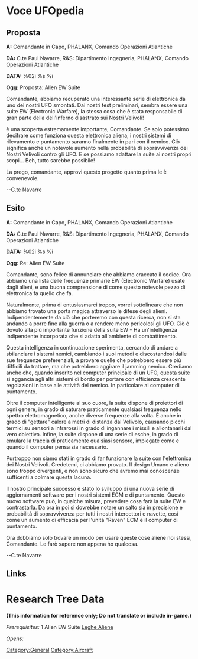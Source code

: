 # Voce UFOpedia

## Proposta

**A:** Comandante in Capo, PHALANX, Comando Operazioni Atlantiche

**DA:** C.te Paul Navarre, R&S: Dipartimento Ingegneria, PHALANX,
Comando Operazioni Atlantiche

**DATA:** %02i %s %i

**Ogg:** Proposta: Alien EW Suite

Comandante, abbiamo recuperato una interessante serie di elettronica da
uno dei nostri UFO smontati. Dai nostri test preliminari, sembra essere
una suite EW (Electronic Warfare), la stessa cosa che è stata
responsabile di gran parte della dell'inferno disastrato sui Nostri
Velivoli!

è una scoperta estremamente importante, Comandante. Se solo potessimo
decifrare come funziona questa elettronica aliena, i nostri sistemi di
rilevamento e puntamento saranno finalmente in pari con il nemico. Ciò
significa anche un notevole aumento nella probabilità di sopravvivenza
dei Nostri Velivoli contro gli UFO. E se possiamo adattare la suite ai
nostri propri scopi... Beh, tutto sarebbe possibile!

La prego, comandante, approvi questo progetto quanto prima le è
convenevole.

--C.te Navarre

## Esito

**A:** Comandante in Capo, PHALANX, Comando Operazioni Atlantiche

**DA:** C.te Paul Navarre, R&S: Dipartimento Ingegneria, PHALANX,
Comando Operazioni Atlantiche

**DATA:** %02i %s %i

**Ogg:** Re: Alien EW Suite

Comandante, sono felice di annunciare che abbiamo craccato il codice.
Ora abbiamo una lista delle frequenze primarie EW (Electronic Warfare)
usate dagli alieni, e una buona comprensione di come questo notevole
pezzo di elettronica fa quello che fa.

Naturalmente, prima di entusiasmarci troppo, vorrei sottolineare che non
abbiamo trovato una porta magica attraverso le difese degli alieni.
Indipendentemente da ciò che porteremo con questa ricerca, non si sta
andando a porre fine alla guerra o a rendere meno pericolosi gli UFO.
Ciò è dovuto alla più importante funzione della suite EW - Ha
un'intelligenza indipendente incorporata che si adatta all'ambiente di
combattimento.

Questa intelligenza in continuazione sperimenta, cercando di andare a
sbilanciare i sistemi nemici, cambiando i suoi metodi e discostandosi
dalle sue frequenze preferenziali, a provare quelle che potrebbero
essere più difficili da trattare, ma che potrebbero aggirare il jamming
nemico. Crediamo anche che, quando inserito nel computer principale di
un UFO, questa suite si aggancia agli altri sistemi di bordo per portare
con efficienza crescente regolazioni in base alle attività del nemico.
In particolare ai computer di puntamento.

Oltre il computer intelligente al suo cuore, la suite dispone di
proiettori di ogni genere, in grado di saturare praticamente qualsiasi
frequenza nello spettro elettromagnetico, anche diverse frequenze alla
volta. È anche in grado di "gettare" calore a metri di distanza dal
Velivolo, causando picchi termici su sensori a infrarossi in grado di
ingannare i missili e allontanarli dal vero obiettivo. Infine, la suite
dispone di una serie di esche, in grado di emulare la traccia di
praticamente qualsiasi sensore, impiegate come e quando il computer
pensa sia necessario.

Purtroppo non siamo stati in grado di far funzionare la suite con
l'elettronica dei Nostri Velivoli. Credetemi, ci abbiamo provato. Il
design Umano e alieno sono troppo divergenti, e non sono sicuro che
avremo mai conoscenze sufficenti a colmare questa lacuna.

Il nostro principale successo è stato lo sviluppo di una nuova serie di
aggiornamenti software per i nostri sistemi ECM e di puntamento. Questo
nuovo software può, in qualche misura, prevedere cosa farà la suite EW e
contrastarla. Da ora in poi si dovrebbe notare un salto sia in
precisione e probabilità di sopravvivenza per tutti i nostri
intercettori e navette, così come un aumento di efficacia per l'unità
"Raven" ECM e il computer di puntamento.

Ora dobbiamo solo trovare un modo per usare queste cose aliene noi
stessi, Comandante. Le farò sapere non appena ho qualcosa.

--C.te Navarre

## Links

# Research Tree Data

**(This information for reference only; Do not translate or include
in-game.)**

*Prerequisites:* 1 Alien EW Suite [Leghe
Aliene](Research/Leghe_Aliene "wikilink")

*Opens:*

[Category:General](Category:General "wikilink")
[Category:Aircraft](Category:Aircraft "wikilink")